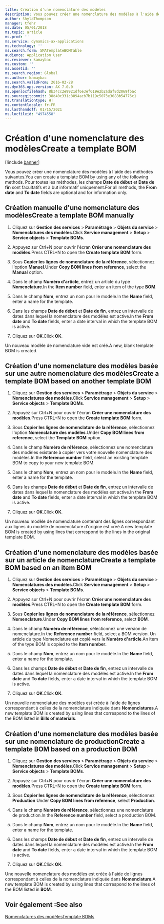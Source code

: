 ```yaml
---
title: Création d'une nomenclature des modèles
description: Vous pouvez créer une nomenclature des modèles à l'aide de différentes méthodes.
author: ShylaThompson
manager: tfehr
ms.date: 05/01/2018
ms.topic: article
ms.prod: ''
ms.service: dynamics-ax-applications
ms.technology: ''
ms.search.form: SMATemplateBOMTable
audience: Application User
ms.reviewer: kamaybac
ms.custom: ''
ms.assetid: ''
ms.search.region: Global
ms.author: kamaybac
ms.search.validFrom: 2016-02-28
ms.dyn365.ops.version: AX 7.0.0
ms.openlocfilehash: 8b34cc2e9921df6e3ef619e2b2adaf8d2069fbac
ms.sourcegitcommit: 38d40c331c8894acb7b119c5073e3088b54776c1
ms.translationtype: HT
ms.contentlocale: fr-FR
ms.lasthandoff: 01/15/2021
ms.locfileid: "4974558"
---
```

# <a name="create-a-template-bom"></a><span data-ttu-id="24d90-103">Création d'une nomenclature des modèles</span><span class="sxs-lookup"><span data-stu-id="24d90-103">Create a template BOM</span></span>   

[!include [banner](../includes/banner.md)]


<span data-ttu-id="24d90-104">Vous pouvez créer une nomenclature des modèles à l'aide des méthodes suivantes.</span><span class="sxs-lookup"><span data-stu-id="24d90-104">You can create a template BOM by using any of the following methods.</span></span> <span data-ttu-id="24d90-105">Pour toutes les méthodes, les champs **Date de début** et **Date de fin** sont facultatifs et à but informatif uniquement.</span><span class="sxs-lookup"><span data-stu-id="24d90-105">For all methods, the **From date** and **To date** fields are optional and for information only.</span></span>

## <a name="create-a-template-bom-manually"></a><span data-ttu-id="24d90-106">Création manuelle d'une nomenclature des modèles</span><span class="sxs-lookup"><span data-stu-id="24d90-106">Create a template BOM manually</span></span>

1.  <span data-ttu-id="24d90-107">Cliquez sur **Gestion des services** \> **Paramétrage** \> **Objets du service** \> **Nomenclatures des modèles**.</span><span class="sxs-lookup"><span data-stu-id="24d90-107">Click **Service management** \> **Setup** \> **Service objects** \> **Template BOMs**.</span></span>

2.  <span data-ttu-id="24d90-108">Appuyez sur Ctrl+N pour ouvrir l'écran **Créer une nomenclature des modèles**.</span><span class="sxs-lookup"><span data-stu-id="24d90-108">Press CTRL+N to open the **Create template BOM** form.</span></span>

3.  <span data-ttu-id="24d90-109">Sous **Copier les lignes de nomenclature de la référence**, sélectionnez l'option **Manuel**.</span><span class="sxs-lookup"><span data-stu-id="24d90-109">Under **Copy BOM lines from reference**, select the **Manual** option.</span></span>

4.  <span data-ttu-id="24d90-110">Dans le champ **Numéro d'article**, entrez un article du type **Nomenclature**.</span><span class="sxs-lookup"><span data-stu-id="24d90-110">In the **Item number** field, enter an item of the type **BOM**.</span></span>

5.  <span data-ttu-id="24d90-111">Dans le champ **Nom**, entrez un nom pour le modèle.</span><span class="sxs-lookup"><span data-stu-id="24d90-111">In the **Name** field, enter a name for the template.</span></span>

6.  <span data-ttu-id="24d90-112">Dans les champs **Date de début** et **Date de fin**, entrez un intervalle de dates dans lequel la nomenclature des modèles est active.</span><span class="sxs-lookup"><span data-stu-id="24d90-112">In the **From date** and **To date** fields, enter a date interval in which the template BOM is active.</span></span>

7.  <span data-ttu-id="24d90-113">Cliquez sur **OK**.</span><span class="sxs-lookup"><span data-stu-id="24d90-113">Click **OK**.</span></span>

<span data-ttu-id="24d90-114">Un nouveau modèle de nomenclature vide est créé.</span><span class="sxs-lookup"><span data-stu-id="24d90-114">A new, blank template BOM is created.</span></span>

## <a name="create-a-template-bom-based-on-another-template-bom"></a><span data-ttu-id="24d90-115">Création d'une nomenclature des modèles basée sur une autre nomenclature des modèles</span><span class="sxs-lookup"><span data-stu-id="24d90-115">Create a template BOM based on another template BOM</span></span>

1.  <span data-ttu-id="24d90-116">Cliquez sur **Gestion des services** \> **Paramétrage** \> **Objets du service** \> **Nomenclatures des modèles**.</span><span class="sxs-lookup"><span data-stu-id="24d90-116">Click **Service management** \> **Setup** \> **Service objects** \> **Template BOMs**.</span></span>

2.  <span data-ttu-id="24d90-117">Appuyez sur Ctrl+N pour ouvrir l'écran **Créer une nomenclature des modèles**.</span><span class="sxs-lookup"><span data-stu-id="24d90-117">Press CTRL+N to open the **Create template BOM** form.</span></span>

3.  <span data-ttu-id="24d90-118">Sous **Copier les lignes de nomenclature de la référence**, sélectionnez l'option **Nomenclature des modèles**.</span><span class="sxs-lookup"><span data-stu-id="24d90-118">Under **Copy BOM lines from reference**, select the **Template BOM** option.</span></span>

4.  <span data-ttu-id="24d90-119">Dans le champ **Numéro de référence**, sélectionnez une nomenclature des modèles existante à copier vers votre nouvelle nomenclature des modèles.</span><span class="sxs-lookup"><span data-stu-id="24d90-119">In the **Reference number** field, select an existing template BOM to copy to your new template BOM.</span></span>

5.  <span data-ttu-id="24d90-120">Dans le champ **Nom**, entrez un nom pour le modèle.</span><span class="sxs-lookup"><span data-stu-id="24d90-120">In the **Name** field, enter a name for the template.</span></span>

6.  <span data-ttu-id="24d90-121">Dans les champs **Date de début** et **Date de fin**, entrez un intervalle de dates dans lequel la nomenclature des modèles est active.</span><span class="sxs-lookup"><span data-stu-id="24d90-121">In the **From date** and **To date** fields, enter a date interval in which the template BOM is active.</span></span>

7.  <span data-ttu-id="24d90-122">Cliquez sur **OK**.</span><span class="sxs-lookup"><span data-stu-id="24d90-122">Click **OK**.</span></span>

<span data-ttu-id="24d90-123">Un nouveau modèle de nomenclature contenant des lignes correspondant aux lignes du modèle de nomenclature d'origine est créé.</span><span class="sxs-lookup"><span data-stu-id="24d90-123">A new template BOM is created by using lines that correspond to the lines in the original template BOM.</span></span>

## <a name="create-a-template-bom-based-on-an-item-bom"></a><span data-ttu-id="24d90-124">Création d'une nomenclature des modèles basée sur un article de nomenclature</span><span class="sxs-lookup"><span data-stu-id="24d90-124">Create a template BOM based on an item BOM</span></span>

1.  <span data-ttu-id="24d90-125">Cliquez sur **Gestion des services** \> **Paramétrage** \> **Objets du service** \> **Nomenclatures des modèles**.</span><span class="sxs-lookup"><span data-stu-id="24d90-125">Click **Service management** \> **Setup** \> **Service objects** \> **Template BOMs**.</span></span>

2.  <span data-ttu-id="24d90-126">Appuyez sur Ctrl+N pour ouvrir l'écran **Créer une nomenclature des modèles**.</span><span class="sxs-lookup"><span data-stu-id="24d90-126">Press CTRL+N to open the **Create template BOM** form.</span></span>

3.  <span data-ttu-id="24d90-127">Sous **Copier les lignes de nomenclature de la référence**, sélectionnez **Nomenclature**.</span><span class="sxs-lookup"><span data-stu-id="24d90-127">Under **Copy BOM lines from reference**, select **BOM**.</span></span>

4.  <span data-ttu-id="24d90-128">Dans le champ **Numéro de référence**, sélectionnez une version de nomenclature.</span><span class="sxs-lookup"><span data-stu-id="24d90-128">In the **Reference number** field, select a BOM version.</span></span> <span data-ttu-id="24d90-129">Un article du type Nomenclature est copié vers le **Numéro d'article**.</span><span class="sxs-lookup"><span data-stu-id="24d90-129">An item of the type BOM is copied to the **Item number**.</span></span>

5.  <span data-ttu-id="24d90-130">Dans le champ **Nom**, entrez un nom pour le modèle.</span><span class="sxs-lookup"><span data-stu-id="24d90-130">In the **Name** field, enter a name for the template.</span></span>

6.  <span data-ttu-id="24d90-131">Dans les champs **Date de début** et **Date de fin**, entrez un intervalle de dates dans lequel la nomenclature des modèles est active.</span><span class="sxs-lookup"><span data-stu-id="24d90-131">In the **From date** and **To date** fields, enter a date interval in which the template BOM is active.</span></span>

7.  <span data-ttu-id="24d90-132">Cliquez sur **OK**.</span><span class="sxs-lookup"><span data-stu-id="24d90-132">Click **OK**.</span></span>

<span data-ttu-id="24d90-133">Un nouvelle nomenclature des modèles est créée à l'aide de lignes correspondant à celles de la nomenclature indiquée dans **Nomenclatures**.</span><span class="sxs-lookup"><span data-stu-id="24d90-133">A new template BOM is created by using lines that correspond to the lines of the BOM listed in **Bills of materials**.</span></span>

## <a name="create-a-template-bom-based-on-a-production-bom"></a><span data-ttu-id="24d90-134">Création d'une nomenclature des modèles basée sur une nomenclature de production</span><span class="sxs-lookup"><span data-stu-id="24d90-134">Create a template BOM based on a production BOM</span></span>

1.  <span data-ttu-id="24d90-135">Cliquez sur **Gestion des services** \> **Paramétrage** \> **Objets du service** \> **Nomenclatures des modèles**.</span><span class="sxs-lookup"><span data-stu-id="24d90-135">Click **Service management** \> **Setup** \> **Service objects** \> **Template BOMs**.</span></span>

2.  <span data-ttu-id="24d90-136">Appuyez sur Ctrl+N pour ouvrir l'écran **Créer une nomenclature des modèles**.</span><span class="sxs-lookup"><span data-stu-id="24d90-136">Press CTRL+N to open the **Create template BOM** form.</span></span>

3.  <span data-ttu-id="24d90-137">Sous **Copier les lignes de nomenclature de la référence**, sélectionnez **Production**.</span><span class="sxs-lookup"><span data-stu-id="24d90-137">Under **Copy BOM lines from reference**, select **Production**.</span></span>

4.  <span data-ttu-id="24d90-138">Dans le champ **Numéro de référence**, sélectionnez une nomenclature de production.</span><span class="sxs-lookup"><span data-stu-id="24d90-138">In the **Reference number** field, select a production BOM.</span></span>

5.  <span data-ttu-id="24d90-139">Dans le champ **Nom**, entrez un nom pour le modèle.</span><span class="sxs-lookup"><span data-stu-id="24d90-139">In the **Name** field, enter a name for the template.</span></span>

6.  <span data-ttu-id="24d90-140">Dans les champs **Date de début** et **Date de fin**, entrez un intervalle de dates dans lequel la nomenclature des modèles est active.</span><span class="sxs-lookup"><span data-stu-id="24d90-140">In the **From date** and **To date** fields, enter a date interval in which the template BOM is active.</span></span>

7.  <span data-ttu-id="24d90-141">Cliquez sur **OK**.</span><span class="sxs-lookup"><span data-stu-id="24d90-141">Click **OK**.</span></span>

<span data-ttu-id="24d90-142">Une nouvelle nomenclature des modèles est créée à l'aide de lignes correspondant à celles de la nomenclature indiquée dans **Nomenclature**.</span><span class="sxs-lookup"><span data-stu-id="24d90-142">A new template BOM is created by using lines that correspond to the lines of the BOM listed in **BOM**.</span></span>

## <a name="see-also"></a><span data-ttu-id="24d90-143">Voir également :</span><span class="sxs-lookup"><span data-stu-id="24d90-143">See also</span></span>

[<span data-ttu-id="24d90-144">Nomenclatures des modèles</span><span class="sxs-lookup"><span data-stu-id="24d90-144">Template BOMs</span></span>](template-boms.md)

  


